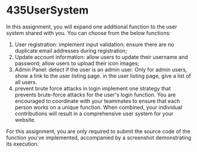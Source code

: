 # 435UserSystem
In this assignment, you will expand one additional function to the user system shared with you. 
You can choose from the below functions: 

1. User registration: 
    implement input validation;
    ensure there are no duplicate email addresses during registration;
2. Update account information:
    allow users to update their username and password;
    allow users to upload their icon images;
3. Admin Panel:
    detect if the user is an admin user. Only for admin users, show a link to the user listing page.
    in the user listing page, give a list of all users. 
4. prevent brute force attacks in login
    implement one strategy that prevents brute-force attacks for the user's login function. 
    You are encouraged to coordinate with your teammates to ensure that each person works on a unique function. When combined, your individual contributions will result in a comprehensive user system for your website.

For this assignment, you are only required to submit the source code of the function you've implemented, accompanied by a screenshot demonstrating its execution.
